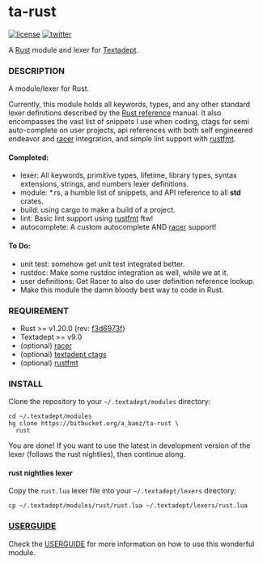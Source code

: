 # ta-rust
[![license][8i]][8p]
[![twitter][9i]][9p]

A [Rust][4] module and lexer for [Textadept][5].

### DESCRIPTION
A module/lexer for Rust.

Currently, this module holds all keywords, types, and any other standard lexer
definitions described by the [Rust reference][1]
manual. It also encompasses the vast list of snippets I use when coding,
ctags for semi auto-complete on user projects, api references with both self
engineered endeavor and [racer] integration, and simple lint support with
[rustfmt].

#### Completed:
*   lexer: All keywords, primitive types, lifetime, library types, syntax
extensions, strings, and numbers lexer definitions.
*   module: *.rs, a humble list of snippets, and API reference to all **std** crates.
*   build: using cargo to make a build of a project.
*   lint: Basic lint support using [rustfmt] ftw!
*   autocomplete: A custom autocomplete AND [racer] support!


#### To Do:
*   unit test: somehow get unit test integrated better.
*   rustdoc: Make some rustdoc integration as well, while we at it.
*   user definitions: Get Racer to also do user definition reference lookup.
*   Make this module the damn bloody best way to code in Rust.

### REQUIREMENT
*   Rust >= v1.20.0 (rev: [f3d6973f])
*   Textadept >= v9.0
*   (optional) [racer]
*   (optional) [textadept ctags][6]
*   (optional) [rustfmt]

### INSTALL
Clone the repository to your `~/.textadept/modules` directory:

```
cd ~/.textadept/modules
hg clone https://bitbucket.org/a_baez/ta-rust \
  rust
```

You are done! If you want to use the latest in development version of the lexer
(follows the rust nightlies), then continue along.

#### rust nightlies lexer
Copy the `rust.lua` lexer file into your `~/.textadept/lexers` directory:

```
cp ~/.textadept/modules/rust/rust.lua ~/.textadept/lexers/rust.lua
```

### [USERGUIDE]

Check the [USERGUIDE] for more information on how to use this wonderful module.

[USERGUIDE]: ./USERGUIDE.md

[1]: http://doc.rust-lang.org/reference.html
[rustfmt]: https://github.com/rust-lang-nursery/rustfmt
[racer]: https://github.com/phildawes/racer
[4]: http://www.rust-lang.org
[5]: http://foicica.com/textadept
[6]: http://foicica.com/hg/ctags/
[7]: http://foicica.com/textadept/api.html#io.get_project_root
[f3d6973f]: https://github.com/rust-lang/rust/commit/f3d6973f41a7d1fb83029c9c0ceaf0f5d4fd7208
[8i]: https://img.shields.io/badge/license-MIT-green.svg
[8p]: ./LICENSE
[9i]: https://img.shields.io/badge/twitter-a_baez-blue.svg
[9p]: https://twitter.com/a_baez
